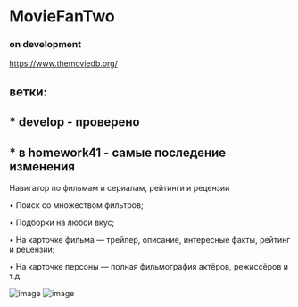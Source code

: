 # MovieFanTwo
### on development
https://www.themoviedb.org/

## ветки: 
## * develop - проверено
## * в homework41 - самые последение изменения

Навигатор по фильмам и сериалам, рейтинги и рецензии

• Поиск со множеством фильтров;

• Подборки на любой вкус;

• На карточке фильма — трейлер, описание, интересные факты, рейтинг и рецензии;

• На карточке персоны — полная фильмография актёров, режиссёров и т.д.

![image](https://user-images.githubusercontent.com/69672210/132940676-9f2eae9d-2f2a-4f6a-8d2b-57402e76bcd1.png)
![image](https://user-images.githubusercontent.com/69672210/132940682-35ce642b-6bb3-4476-beef-ab5c5efd7553.png)
